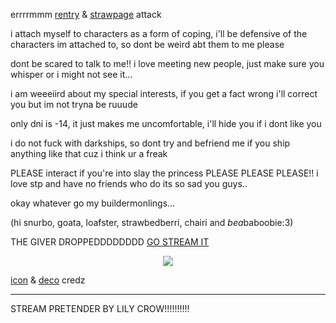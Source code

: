 errrrmmm [rentry](https://rentry.co/mirroredgem) & [strawpage](https://sfothletsky.straw.page) attack

i attach myself to characters as a form of coping, i'll be defensive of the characters im attached to, so dont be weird abt them to me please

dont be scared to talk to me!! i love meeting new people, just make sure you whisper or i might not see it...

i am weeeiird about my special interests, if you get a fact wrong i'll correct you but im not tryna be ruuude

only dni is -14, it just makes me uncomfortable, i'll hide you if i dont like you

i do not fuck with darkships, so dont try and befriend me if you ship anything like that cuz i think ur a freak

PLEASE interact if you're into slay the princess PLEASE PLEASE PLEASE!! i love stp and have no friends who do its so sad you guys..

okay whatever go my buildermonlings...

(hi snurbo, goata, loafster, strawbedberri, chairi and *bea*baboobie:3)

THE GIVER DROPPEDDDDDDDD [GO STREAM IT](https://open.spotify.com/track/5xHgo5JN0wfsV41HnRaos5)


<p align="center">
<img src="https://files.catbox.moe/6valav.png">
</p> 

[icon](https://www.tumblr.com/rokikubo/774513683774816256/low-stakes-ms-paint-doodles?source=share) & [deco](https://www.tumblr.com/chernyskaaa/770742699005444096/they-didnt-communicate-much-but-they-have?source=share) credz

---

STREAM PRETENDER BY LILY CROW!!!!!!!!!!

